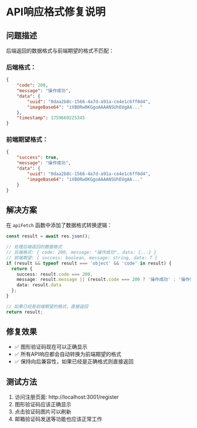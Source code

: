 # API响应格式修复说明

## 问题描述
后端返回的数据格式与前端期望的格式不匹配：

### 后端格式：
```json
{
    "code": 200,
    "message": "操作成功",
    "data": {
        "uuid": "0daa2b8c-1566-4a7d-a91a-ce4e1c6ff0d4",
        "imageBase64": "iVBORw0KGgoAAAANSUhEUgAA..."
    },
    "timestamp": 1759669225345
}
```

### 前端期望格式：
```json
{
    "success": true,
    "message": "操作成功",
    "data": {
        "uuid": "0daa2b8c-1566-4a7d-a91a-ce4e1c6ff0d4",
        "imageBase64": "iVBORw0KGgoAAAANSUhEUgAA..."
    }
}
```

## 解决方案
在 `apiFetch` 函数中添加了数据格式转换逻辑：

```typescript
const result = await res.json();

// 处理后端返回的数据格式
// 后端格式: { code: 200, message: "操作成功", data: {...} }
// 前端期望: { success: boolean, message: string, data: T }
if (result && typeof result === 'object' && 'code' in result) {
  return {
    success: result.code === 200,
    message: result.message || (result.code === 200 ? '操作成功' : '操作失败'),
    data: result.data
  };
}

// 如果已经是前端期望的格式，直接返回
return result;
```

## 修复效果
- ✅ 图形验证码现在可以正确显示
- ✅ 所有API响应都会自动转换为前端期望的格式
- ✅ 保持向后兼容性，如果已经是正确格式则直接返回

## 测试方法
1. 访问注册页面: http://localhost:3001/register
2. 图形验证码应该正确显示
3. 点击验证码图片可以刷新
4. 邮箱验证码发送等功能也应该正常工作